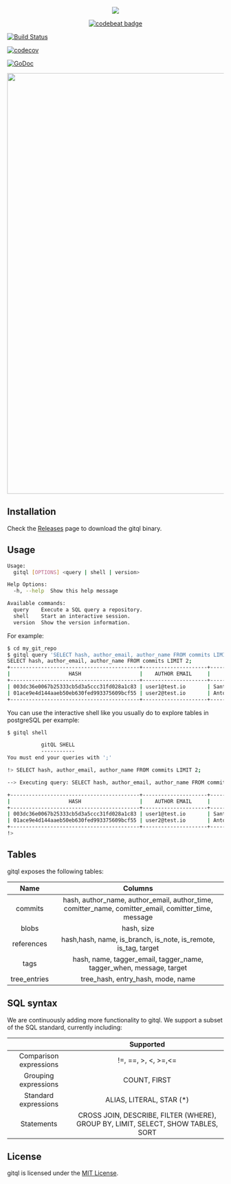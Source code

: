 <p align="center"> 
  <img src="https://rawgit.com/gitql/gitql/master/gitql-logo.svg">
</p>

<p align="center"> 
 <a href="https://codebeat.co/projects/github-com-gitql-gitql"><img alt="codebeat badge" src="https://codebeat.co/badges/ff0a63ef-e1b1-4a8a-9662-8b2ae17718fa" /></a>
 
 <a href="https://travis-ci.org/gitql/gitql"><img alt="Build Status" src="https://travis-ci.org/gitql/gitql.svg?branch=master" /></a>
 
  <a href="https://codecov.io/gh/gitql/gitql"><img alt="codecov" src="https://codecov.io/gh/gitql/gitql/branch/master/graph/badge.svg" /></a>
  
  <a href="https://godoc.org/github.com/gitql/gitql"><img alt="GoDoc" src="https://godoc.org/github.com/gitql/gitql?status.svg" /></a>
</p>

<a href="https://asciinema.org/a/102733?autoplay=1" target="_blank"><img src="https://asciinema.org/a/102733.png" width="979"/></a>

## Installation

Check the [Releases](https://github.com/gitql/gitql/releases) page to download
the gitql binary.

## Usage

```bash
Usage:
  gitql [OPTIONS] <query | shell | version>

Help Options:
  -h, --help  Show this help message

Available commands:
  query    Execute a SQL query a repository.
  shell    Start an interactive session.
  version  Show the version information.
```

For example:

```bash
$ cd my_git_repo
$ gitql query 'SELECT hash, author_email, author_name FROM commits LIMIT 2;' 
SELECT hash, author_email, author_name FROM commits LIMIT 2;
+------------------------------------------+---------------------+-----------------------+
|                   HASH                   |    AUTHOR EMAIL     |      AUTHOR NAME      |
+------------------------------------------+---------------------+-----------------------+
| 003dc36e0067b25333cb5d3a5ccc31fd028a1c83 | user1@test.io       | Santiago M. Mola      |
| 01ace9e4d144aaeb50eb630fed993375609bcf55 | user2@test.io       | Antonio Navarro Perez |
+------------------------------------------+---------------------+-----------------------+
```

You can use the interactive shell like you usually do to explore tables in postgreSQL per example:

```bash
$ gitql shell

           gitQL SHELL
           -----------
You must end your queries with ';'

!> SELECT hash, author_email, author_name FROM commits LIMIT 2;

--> Executing query: SELECT hash, author_email, author_name FROM commits LIMIT 2;

+------------------------------------------+---------------------+-----------------------+
|                   HASH                   |    AUTHOR EMAIL     |      AUTHOR NAME      |
+------------------------------------------+---------------------+-----------------------+
| 003dc36e0067b25333cb5d3a5ccc31fd028a1c83 | user1@test.io       | Santiago M. Mola      |
| 01ace9e4d144aaeb50eb630fed993375609bcf55 | user2@test.io       | Antonio Navarro Perez |
+------------------------------------------+---------------------+-----------------------+
!>  
```

## Tables

gitql exposes the following tables:

|     Name     |                                               Columns                                               |
|:------------:|:---------------------------------------------------------------------------------------------------:|
|    commits   | hash, author_name, author_email, author_time, comitter_name, comitter_email, comitter_time, message |
|     blobs    | hash, size                                                                                          |
|  references  | hash,hash, name, is_branch, is_note, is_remote, is_tag, target                                      |
|     tags     | hash, name, tagger_email, tagger_name, tagger_when, message, target                                 |
| tree_entries | tree_hash, entry_hash, mode, name                                                                   |

## SQL syntax

We are continuously adding more functionality to gitql. We support a subset of the SQL standard, currently including:

|                        |                                     Supported                                     |
|:----------------------:|:---------------------------------------------------------------------------------:|
| Comparison expressions |                                !=, ==, >, <, >=,<=                                |
|  Grouping expressions  |                                    COUNT, FIRST                                   |
|  Standard expressions  |                              ALIAS, LITERAL, STAR (*)                             |
|       Statements       | CROSS JOIN, DESCRIBE, FILTER (WHERE), GROUP BY, LIMIT, SELECT, SHOW TABLES, SORT  |

## License

gitql is licensed under the [MIT License](https://github.com/gitql/gitql/blob/master/LICENSE).
